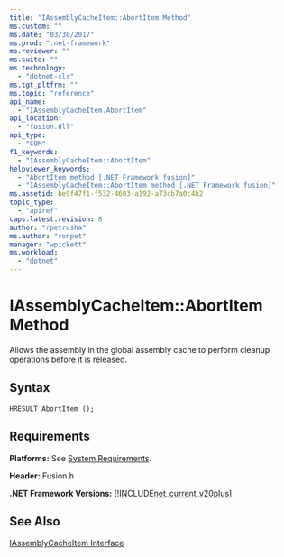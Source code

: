 ```yaml
---
title: "IAssemblyCacheItem::AbortItem Method"
ms.custom: ""
ms.date: "03/30/2017"
ms.prod: ".net-framework"
ms.reviewer: ""
ms.suite: ""
ms.technology: 
  - "dotnet-clr"
ms.tgt_pltfrm: ""
ms.topic: "reference"
api_name: 
  - "IAssemblyCacheItem.AbortItem"
api_location: 
  - "fusion.dll"
api_type: 
  - "COM"
f1_keywords: 
  - "IAssemblyCacheItem::AbortItem"
helpviewer_keywords: 
  - "AbortItem method [.NET Framework fusion]"
  - "IAssemblyCacheItem::AbortItem method [.NET Framework fusion]"
ms.assetid: be9f47f1-f532-4603-a192-a73cb7a0c4b2
topic_type: 
  - "apiref"
caps.latest.revision: 8
author: "rpetrusha"
ms.author: "ronpet"
manager: "wpickett"
ms.workload: 
  - "dotnet"
---
```

# IAssemblyCacheItem::AbortItem Method
Allows the assembly in the global assembly cache to perform cleanup operations before it is released.  
  
## Syntax  
  
```  
HRESULT AbortItem ();  
```  
  
## Requirements  
 **Platforms:** See [System Requirements](../../../../docs/framework/get-started/system-requirements.md).  
  
 **Header:** Fusion.h  
  
 **.NET Framework Versions:** [!INCLUDE[net_current_v20plus](../../../../includes/net-current-v20plus-md.md)]  
  
## See Also  
 [IAssemblyCacheItem Interface](../../../../docs/framework/unmanaged-api/fusion/iassemblycacheitem-interface.md)
